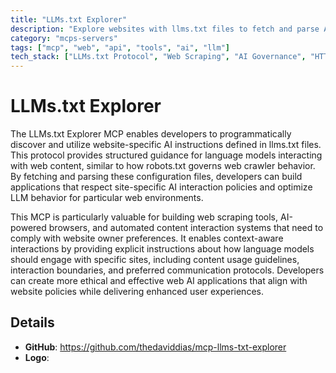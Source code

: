 ```yaml
---
title: "LLMs.txt Explorer"
description: "Explore websites with llms.txt files to fetch and parse AI instructions for context-aware web interactions."
category: "mcps-servers"
tags: ["mcp", "web", "api", "tools", "ai", "llm"]
tech_stack: ["LLMs.txt Protocol", "Web Scraping", "AI Governance", "HTTP APIs", "Content Parsing"]
---
```


# LLMs.txt Explorer

The LLMs.txt Explorer MCP enables developers to programmatically discover and utilize website-specific AI instructions defined in llms.txt files. This protocol provides structured guidance for language models interacting with web content, similar to how robots.txt governs web crawler behavior. By fetching and parsing these configuration files, developers can build applications that respect site-specific AI interaction policies and optimize LLM behavior for particular web environments.

This MCP is particularly valuable for building web scraping tools, AI-powered browsers, and automated content interaction systems that need to comply with website owner preferences. It enables context-aware interactions by providing explicit instructions about how language models should engage with specific sites, including content usage guidelines, interaction boundaries, and preferred communication protocols. Developers can create more ethical and effective web AI applications that align with website policies while delivering enhanced user experiences.

## Details

- **GitHub**: https://github.com/thedaviddias/mcp-llms-txt-explorer
- **Logo**: 
